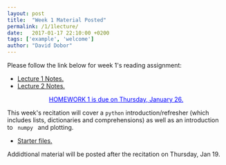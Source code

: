 ```yaml
---
layout: post
title:  "Week 1 Material Posted"
permalink: /1/1lecture/
date:   2017-01-17 22:10:00 +0200
tags: ['example', 'welcome']
author: "David Dobor"
---
```

Please follow the link below for week 1's reading assignment:
<ul>
  <li><a href="1/1lecture/Lecture1.pdf">Lecture 1 Notes.</a></li>
  <li><a href="1/1lecture/Lecture2.pdf">Lecture 2 Notes.</a></li>
</ul>

<center><a href="1/1lecture/hwk01.pdf" style="color: blue">HOMEWORK 1  is due on Thursday, January 26. </a></center>


This week's recitation will cover a <code>python</code> introduction/refresher
(which includes lists, dictionaries and comprehensions) as well as an introduction to <code>
numpy </code> and plotting.
<ul>
  <li><a href="https://github.com/david-dobor/2033-Spring-17/tree/master/Recitations/1-2-3">Starter files.</a></li>
</ul>


Addidtional material will be posted after the recitation on Thursday, Jan 19.